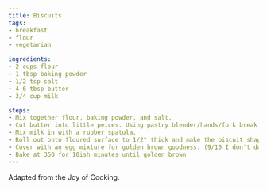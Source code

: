 ```yaml
---
title: Biscuits
tags:
- breakfast
- flour
- vegetarian

ingredients:
- 2 cups flour
- 1 tbsp baking powder
- 1/2 tsp salt
- 4-6 tbsp butter
- 3/4 cup milk 

steps:
- Mix together flour, baking powder, and salt.
- Cut butter into little peices. Using pastry blender/hands/fork break into pea size pieces in the flour mixture.
- Mix milk in with a rubber spatula.
- Roll out onto floured surface to 1/2" thick and make the biscuit shape (you can just use a floured glass if you dont have a biscuit cutter). 
- Cover with an egg mixture for golden brown goodness. (9/10 I don't do this!)
- Bake at 350 for 10ish minutes until golden brown
---
```


Adapted from the Joy of Cooking.
